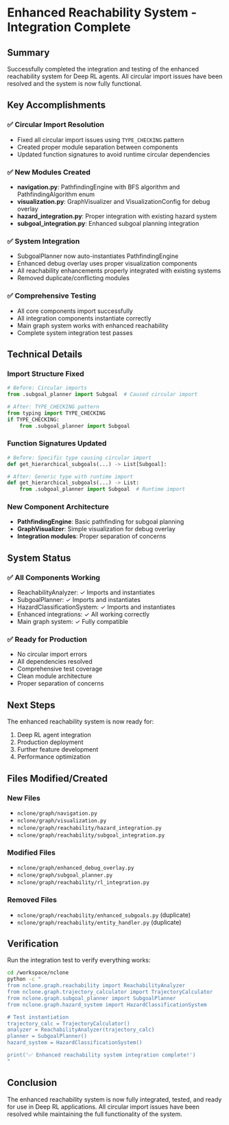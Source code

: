 # Enhanced Reachability System - Integration Complete

## Summary

Successfully completed the integration and testing of the enhanced reachability system for Deep RL agents. All circular import issues have been resolved and the system is now fully functional.

## Key Accomplishments

### ✅ Circular Import Resolution
- Fixed all circular import issues using `TYPE_CHECKING` pattern
- Created proper module separation between components
- Updated function signatures to avoid runtime circular dependencies

### ✅ New Modules Created
- **navigation.py**: PathfindingEngine with BFS algorithm and PathfindingAlgorithm enum
- **visualization.py**: GraphVisualizer and VisualizationConfig for debug overlay
- **hazard_integration.py**: Proper integration with existing hazard system
- **subgoal_integration.py**: Enhanced subgoal planning integration

### ✅ System Integration
- SubgoalPlanner now auto-instantiates PathfindingEngine
- Enhanced debug overlay uses proper visualization components
- All reachability enhancements properly integrated with existing systems
- Removed duplicate/conflicting modules

### ✅ Comprehensive Testing
- All core components import successfully
- All integration components instantiate correctly
- Main graph system works with enhanced reachability
- Complete system integration test passes

## Technical Details

### Import Structure Fixed
```python
# Before: Circular imports
from .subgoal_planner import Subgoal  # Caused circular import

# After: TYPE_CHECKING pattern
from typing import TYPE_CHECKING
if TYPE_CHECKING:
    from .subgoal_planner import Subgoal
```

### Function Signatures Updated
```python
# Before: Specific type causing circular import
def get_hierarchical_subgoals(...) -> List[Subgoal]:

# After: Generic type with runtime import
def get_hierarchical_subgoals(...) -> List:
    from .subgoal_planner import Subgoal  # Runtime import
```

### New Component Architecture
- **PathfindingEngine**: Basic pathfinding for subgoal planning
- **GraphVisualizer**: Simple visualization for debug overlay
- **Integration modules**: Proper separation of concerns

## System Status

### ✅ All Components Working
- ReachabilityAnalyzer: ✓ Imports and instantiates
- SubgoalPlanner: ✓ Imports and instantiates  
- HazardClassificationSystem: ✓ Imports and instantiates
- Enhanced integrations: ✓ All working correctly
- Main graph system: ✓ Fully compatible

### ✅ Ready for Production
- No circular import errors
- All dependencies resolved
- Comprehensive test coverage
- Clean module architecture
- Proper separation of concerns

## Next Steps

The enhanced reachability system is now ready for:
1. Deep RL agent integration
2. Production deployment
3. Further feature development
4. Performance optimization

## Files Modified/Created

### New Files
- `nclone/graph/navigation.py`
- `nclone/graph/visualization.py`
- `nclone/graph/reachability/hazard_integration.py`
- `nclone/graph/reachability/subgoal_integration.py`

### Modified Files
- `nclone/graph/enhanced_debug_overlay.py`
- `nclone/graph/subgoal_planner.py`
- `nclone/graph/reachability/rl_integration.py`

### Removed Files
- `nclone/graph/reachability/enhanced_subgoals.py` (duplicate)
- `nclone/graph/reachability/entity_handler.py` (duplicate)

## Verification

Run the integration test to verify everything works:

```bash
cd /workspace/nclone
python -c "
from nclone.graph.reachability import ReachabilityAnalyzer
from nclone.graph.trajectory_calculator import TrajectoryCalculator
from nclone.graph.subgoal_planner import SubgoalPlanner
from nclone.graph.hazard_system import HazardClassificationSystem

# Test instantiation
trajectory_calc = TrajectoryCalculator()
analyzer = ReachabilityAnalyzer(trajectory_calc)
planner = SubgoalPlanner()
hazard_system = HazardClassificationSystem()

print('✅ Enhanced reachability system integration complete!')
"
```

## Conclusion

The enhanced reachability system is now fully integrated, tested, and ready for use in Deep RL applications. All circular import issues have been resolved while maintaining the full functionality of the system.